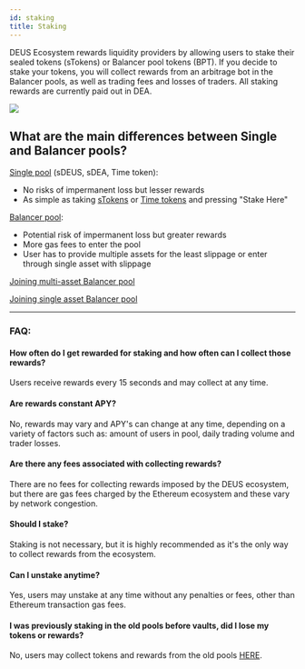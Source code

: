 ```yaml
---
id: staking
title: Staking
---
```


DEUS Ecosystem rewards liquidity providers by allowing users to stake their sealed tokens (sTokens) or Balancer pool tokens (BPT). 
If you decide to stake your tokens, you will collect rewards from an arbitrage bot in the Balancer pools, as well as trading fees and losses of traders.
All staking rewards are currently paid out in DEA.

![](https://i.ibb.co/Y24KWF7/stake.png)

## What are the main differences between Single and Balancer pools?

[Single pool](https://app.deus.finance/staking/single) (sDEUS, sDEA, Time token):
- No risks of impermanent loss but lesser rewards
- As simple as taking [sTokens](vaults) or [Time tokens](timetoken) and pressing "Stake Here"

[Balancer pool](https://app.deus.finance/staking/liquidity):
- Potential risk of impermanent loss but greater rewards
- More gas fees to enter the pool
- User has to provide multiple assets for the least slippage or enter through single asset with slippage

[Joining multi-asset Balancer pool](https://www.youtube.com/watch?v=bAYsrH_9OeQ)

[Joining single asset Balancer pool](https://bit.ly/39IIbAt)

---

### FAQ:

#### How often do I get rewarded for staking and how often can I collect those rewards?
Users receive rewards every 15 seconds and may collect at any time.

#### Are rewards constant APY?
No, rewards may vary and APY's can change at any time, depending on a variety of factors such as: amount of users in pool, daily trading volume and trader losses.

#### Are there any fees associated with collecting rewards?
There are no fees for collecting rewards imposed by the DEUS ecosystem, but there are gas fees charged by the Ethereum ecosystem and these vary by network congestion.

#### Should I stake? 
Staking is not necessary, but it is highly recommended as it's the only way to collect rewards from the ecosystem.

#### Can I unstake anytime?
Yes, users may unstake at any time without any penalties or fees, other than Ethereum transaction gas fees.

#### I was previously staking in the old pools before vaults, did I lose my tokens or rewards?
No, users may collect tokens and rewards from the old pools [HERE](https://app.deus.finance/staking/old).

